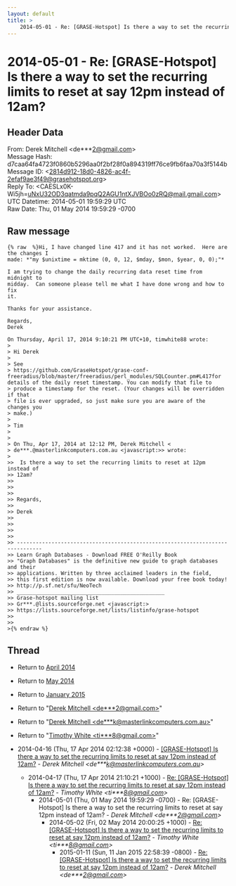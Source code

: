 ```yaml
---
layout: default
title: >
    2014-05-01 - Re: [GRASE-Hotspot] Is there a way to set the recurring limits to reset at say 12pm instead of 12am?
---
```


# 2014-05-01 - Re: [GRASE-Hotspot] Is there a way to set the recurring limits to reset at say 12pm instead of 12am?

## Header Data

From: Derek Mitchell \<de***2@gmail.com\><br>
Message Hash: d7caa64fa4723f0860b5296aa0f2bf28f0a894319ff76ce9fb6faa70a3f5144b<br>
Message ID: \<2814d912-18d0-4826-ac4f-2efaf9ae3f49@grasehotspot.org\><br>
Reply To: \<CAESLx0K-Wi5jh=uNxU32OD3qatmda9pqQ2AGU1ntXJVBOo0zRQ@mail.gmail.com\><br>
UTC Datetime: 2014-05-01 19:59:29 UTC<br>
Raw Date: Thu, 01 May 2014 19:59:29 -0700<br>

## Raw message

```
{% raw  %}Hi, I have changed line 417 and it has not worked.  Here are the changes I 
made: *"my $unixtime = mktime (0, 0, 12, $mday, $mon, $year, 0, 0);"*

I am trying to change the daily recurring data reset time from midnight to 
midday.  Can someone please tell me what I have done wrong and how to fix 
it.

Thanks for your assistance.

Regards,
Derek

On Thursday, April 17, 2014 9:10:21 PM UTC+10, timwhite88 wrote:
>
> Hi Derek
>
> See 
> https://github.com/GraseHotspot/grase-conf-freeradius/blob/master/freeradius/perl_modules/SQLCounter.pm#L417for details of the daily reset timestamp. You can modify that file to 
> produce a timestamp for the reset. (Your changes will be overridden if that 
> file is ever upgraded, so just make sure you are aware of the changes you 
> make.)
>
> Tim
>
>
> On Thu, Apr 17, 2014 at 12:12 PM, Derek Mitchell <
> de***.@masterlinkcomputers.com.au <javascript:>> wrote:
>
>>  Is there a way to set the recurring limits to reset at 12pm instead of 
>> 12am?
>>
>>  
>>
>> Regards,
>>
>> Derek
>>
>>  
>>  
>>
>> ------------------------------------------------------------------------------
>> Learn Graph Databases - Download FREE O'Reilly Book
>> "Graph Databases" is the definitive new guide to graph databases and their
>> applications. Written by three acclaimed leaders in the field,
>> this first edition is now available. Download your free book today!
>> http://p.sf.net/sfu/NeoTech
>> _______________________________________________
>> Grase-hotspot mailing list
>> Gr***.@lists.sourceforge.net <javascript:>
>> https://lists.sourceforge.net/lists/listinfo/grase-hotspot
>>
>>
>{% endraw %}
```

## Thread

+ Return to [April 2014](/archive/2014/04)
+ Return to [May 2014](/archive/2014/05)
+ Return to [January 2015](/archive/2015/01)

+ Return to "[Derek Mitchell <de***2<span>@</span>gmail.com>](/authors/de___2_at_gmail_com)"
+ Return to "[Derek Mitchell <de***k<span>@</span>masterlinkcomputers.com.au>](/authors/de___k_at_masterlinkcomputers_com_au)"
+ Return to "[Timothy White <ti***8<span>@</span>gmail.com>](/authors/ti___8_at_gmail_com)"

+ 2014-04-16 (Thu, 17 Apr 2014 02:12:38 +0000) - [[GRASE-Hotspot] Is there a way to set the recurring limits to reset at say 12pm instead of 12am?](/archive/2014/04/1409499f8b47ade6e26e7d0d3f9bf114efe038808ed740fcb544cca67eeb0c79) - _Derek Mitchell \<de***k@masterlinkcomputers.com.au\>_
  + 2014-04-17 (Thu, 17 Apr 2014 21:10:21 +1000) - [Re: [GRASE-Hotspot] Is there a way to set the recurring limits to reset at say 12pm instead of 12am?](/archive/2014/04/27a9e950fab8d163283c4565f55b4e9252f4fb358a39a8723736b5ec02a8641c) - _Timothy White \<ti***8@gmail.com\>_
    + 2014-05-01 (Thu, 01 May 2014 19:59:29 -0700) - Re: [GRASE-Hotspot] Is there a way to set the recurring limits to reset at say 12pm instead of 12am? - _Derek Mitchell \<de***2@gmail.com\>_
      + 2014-05-02 (Fri, 02 May 2014 20:00:25 +1000) - [Re: [GRASE-Hotspot] Is there a way to set the recurring limits to reset at say 12pm instead of 12am?](/archive/2014/05/c0068f9b8bf9d938a5661af33d91f33dd784951acb35b70c3afc10a8ed44a581) - _Timothy White \<ti***8@gmail.com\>_
        + 2015-01-11 (Sun, 11 Jan 2015 22:58:39 -0800) - [Re: [GRASE-Hotspot] Is there a way to set the recurring limits to reset at say 12pm instead of 12am?](/archive/2015/01/5860d7d0508882c59809310a77b9fddb5e37ac97cd178c1c4596efa6bbb1a2b8) - _Derek Mitchell \<de***2@gmail.com\>_

